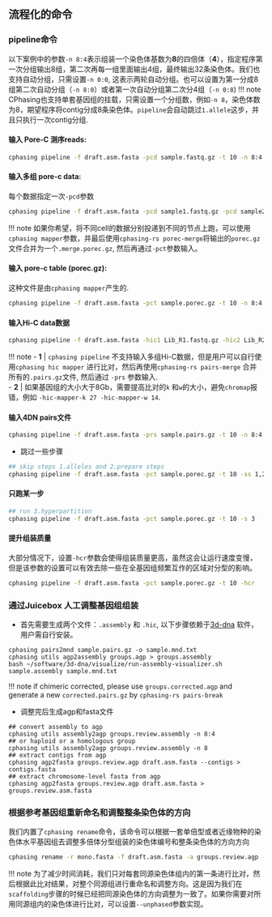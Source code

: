 
## 流程化的命令
### pipeline命令
以下案例中的参数`-n 8:4`表示组装一个染色体基数为**8**的四倍体（**4**），指定程序第一次分组输出8组，第二次再每一组里面输出4组，最终输出32条染色体。我们也支持自动分组，只需设置`-n 0:0`, 这表示两轮自动分组。也可以设置为第一分成8组第二次自动分组（`-n 8:0`）或者第一次自动分组第二次分4组（`-n 0:8`)
!!! note
    CPhasing也支持单套基因组的挂载，只需设置一个分组数，例如`-n 8`，染色体数为8，期望程序将contig分成8条染色体。`pipeline`会自动跳过`1.allele`这步，并且只执行一次contig分组.

#### 输入 **Pore-C 测序reads**:
```bash
cphasing pipeline -f draft.asm.fasta -pcd sample.fastq.gz -t 10 -n 8:4
```

#### 输入多组 **pore-c data**: 
每个数据指定一次`-pcd`参数
```bash
cphasing pipeline -f draft.asm.fasta -pcd sample1.fastq.gz -pcd sample2.fastq.gz -t 10 -n 8:4
```  
    
!!! note
    如果你希望，将不同cell的数据分别投递到不同的节点上跑，可以使用`cphasing mapper`参数，并最后使用`cphasing-rs porec-merge`将输出的`porec.gz` 文件合并为一个`.merge.porec.gz`, 然后再通过`-pct`参数输入。
   
#### 输入 **pore-c table (porec.gz)**:
这种文件是由`cphasing mapper`产生的.
```bash
cphasing pipeline -f draft.asm.fasta -pct sample.porec.gz -t 10 -n 8:4
```
#### 输入**Hi-C data**数据
```bash
cphasing pipeline -f draft.asm.fasta -hic1 Lib_R1.fastq.gz -hic2 Lib_R2.fastq.gz -t 10 -n 8:4
```
!!! note
    - **1** | `cphasing pipeline` 不支持输入多组Hi-C数据，但是用户可以自行使用`cphasing hic mapper` 进行比对，然后再使用`cphasing-rs pairs-merge` 合并所有的`.pairs.gz`文件, 然后通过 `-prs` 参数输入.  
    - **2** | 如果基因组的大小大于8Gb，需要提高比对的`k` 和`w`的大小，避免`chromap`报错，例如 `-hic-mapper-k 27 -hic-mapper-w 14`.


#### 输入4DN pairs文件
```bash
cphasing pipeline -f draft.asm.fasta -prs sample.pairs.gz -t 10 -n 8:4
```
- 跳过一些步骤
```bash
## skip steps 1.alleles and 2.prepare steps 
cphasing pipeline -f draft.asm.fasta -pct sample.porec.gz -t 10 -ss 1,2
```
#### 只跑某一步
```bash
## run 3.hyperpartition 
cphasing pipeline -f draft.asm.fasta -pct sample.porec.gz -t 10 -s 3
```
#### 提升组装质量
大部分情况下，设置`-hcr`参数会使得组装质量更高，虽然这会让运行速度变慢，但是该参数的设置可以有效去除一些在全基因组频繁互作的区域对分型的影响。
```bash
cphasing pipeline -f draft.asm.fasta -pct sample.porec.gz -t 10 -hcr
```  

### 通过Juicebox 人工调整基因组组装
- 首先需要生成两个文件：`.assembly` 和 `.hic`, 以下步骤依赖于[3d-dna](https://github.com/aidenlab/3d-dna) 软件，用户需自行安装。

```shell
cphasing pairs2mnd sample.pairs.gz -o sample.mnd.txt
cphasing utils agp2assembly groups.agp > groups.assembly
bash ~/software/3d-dna/visualize/run-assembly-visualizer.sh sample.assembly sample.mnd.txt
```
!!! note
    if chimeric corrected, please use `groups.corrected.agp` and generate a new `corrected.pairs.gz` by `cphasing-rs pairs-break`  

- 调整完后生成agp和fasta文件
```shell
## convert assembly to agp
cphasing utils assembly2agp groups.review.assembly -n 8:4 
## or haploid or a homologous group
cphasing utils assembly2agp groups.review.assembly -n 8
## extract contigs from agp 
cphasing agp2fasta groups.review.agp draft.asm.fasta --contigs > contigs.fasta
## extract chromosome-level fasta from agp
cphasing agp2fasta groups.review.agp draft.asm.fasta > groups.review.asm.fasta
```


### 根据参考基因组重新命名和调整整条染色体的方向
我们内置了`cphasing rename`命令，该命令可以根据一套单倍型或者近缘物种的染色体水平基因组去调整多倍体分型组装的染色体编号和整条染色体的方向方向
```bash
cphasing rename -r mono.fasta -f draft.asm.fasta -a groups.review.agp -t 20
```
!!! note 
    为了减少时间消耗，我们只对每套同源染色体组内的第一条进行比对，然后根据此比对结果，对整个同源组进行重命名和调整方向。这是因为我们在`scaffolding`步骤的时候已经把同源染色体的方向调整为一致了。如果你需要对所用同源组内的染色体进行比对，可以设置`--unphased`参数实现。
